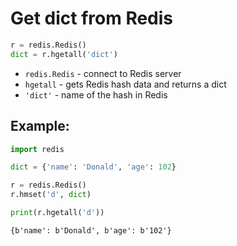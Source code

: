 # Get dict from Redis

```python
r = redis.Redis()
dict = r.hgetall('dict')
```

- `redis.Redis` - connect to Redis server
- `hgetall` - gets Redis hash data and returns a dict
- `'dict'` - name of the hash in Redis

## Example: 
```python
import redis

dict = {'name': 'Donald', 'age': 102}

r = redis.Redis()
r.hmset('d', dict)

print(r.hgetall('d'))
```
```
{b'name': b'Donald', b'age': b'102'}

```

